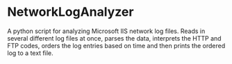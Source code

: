 # NetworkLogAnalyzer
A python script for analyzing Microsoft IIS network log files. Reads in several different log files at once, parses the data, interprets the HTTP and FTP codes, orders the log entries based on time and then prints the ordered log to a text file.
